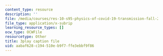 ```yaml
---
content_type: resource
description: ''
file: /media/courses/res-10-s95-physics-of-covid-19-transmission-fall-2020/aabaf628c194510eb9f7ffe3ebbf9f86_wfLISAzXYns.srt
file_type: application/x-subrip
learning_resource_types: []
ocw_type: OCWFile
resourcetype: Other
title: 3play caption file
uid: aabaf628-c194-510e-b9f7-ffe3ebbf9f86
---
```

